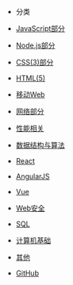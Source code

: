 - 分类
 - [JavaScript部分](docs/JavaScript.md)
 - [Node.js部分](docs/Node.md)
 - [CSS(3)部分](docs/CSS.md)
 - [HTML(5)](docs/HTML.md)
 - [移动Web](docs/MobileWeb.md)
 - [网络部分](docs/NetWork.md)
 - [性能相关](docs/Performance.md)
 - [数据结构与算法]()
 - [React](docs/React.md)
 - [AngularJS](docs/Angular.md)
 - [Vue](docs/Vue.md)
 - [Web安全](docs/WebSecurity.md)
 - [SQL](docs/SQL.md)
 - [计算机基础](docs/CS.md)
 - [其他](docs/Other.md)

- [GitHub](https://github.com/huruji/FE-Interview)



